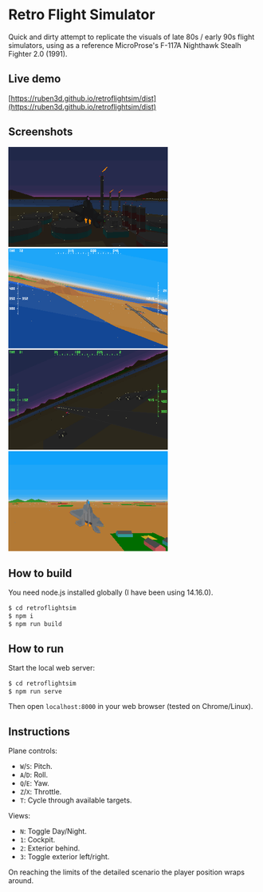 # Retro Flight Simulator

Quick and dirty attempt to replicate the visuals of late 80s / early 90s flight simulators, using as a reference MicroProse's F-117A Nighthawk Stealh Fighter 2.0 (1991).

## Live demo

[https://ruben3d.github.io/retroflightsim/dist](https://ruben3d.github.io/retroflightsim/dist)

## Screenshots

[<img src="doc/ss08.png" width="320" height="200" />](doc/ss08.png)
[<img src="doc/ss07.png" width="320" height="200" />](doc/ss07.png)
[<img src="doc/ss05.png" width="320" height="200" />](doc/ss05.png)
[<img src="doc/ss09.png" width="320" height="200" />](doc/ss09.png)

## How to build

You need node.js installed globally (I have been using 14.16.0).

```
$ cd retroflightsim
$ npm i
$ npm run build
```

## How to run

Start the local web server:

```
$ cd retroflightsim
$ npm run serve
```
Then open `localhost:8000` in your web browser (tested on Chrome/Linux).

## Instructions

Plane controls:
* `W`/`S`: Pitch.
* `A`/`D`: Roll.
* `Q`/`E`: Yaw.
* `Z`/`X`: Throttle.
* `T`: Cycle through available targets.

Views:
* `N`: Toggle Day/Night.
* `1`: Cockpit.
* `2`: Exterior behind.
* `3`: Toggle exterior left/right.

On reaching the limits of the detailed scenario the player position wraps around.
